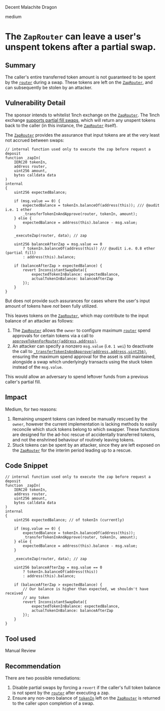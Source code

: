 Decent Malachite Dragon

medium

# The `ZapRouter` can leave a user's unspent tokens after a partial swap.

## Summary

The caller's entire transferred token amount is not guaranteed to be spent by the [`router`](https://github.com/sherlock-audit/2024-03-amphor/blob/a526990ad80ca80a7a154212cea2f312034b5cd1/asynchronous-vault/src/VaultZapper.sol#L181) during a swap. These tokens are left on the [`ZapRouter`](https://github.com/sherlock-audit/2024-03-amphor/blob/main/asynchronous-vault/src/VaultZapper.sol), and can subsequently be stolen by an attacker.

## Vulnerability Detail

The sponsor intends to whitelist 1inch exchange on the [`ZapRouter`](https://github.com/sherlock-audit/2024-03-amphor/blob/main/asynchronous-vault/src/VaultZapper.sol). The 1inch exchange [supports partial fill swaps](https://help.1inch.io/en/articles/4610960-what-is-the-partial-fill-setting), which will return any unspent tokens back to the caller (in this instance, the [`ZapRouter`](https://github.com/sherlock-audit/2024-03-amphor/blob/main/asynchronous-vault/src/VaultZapper.sol) itself).

The [`ZapRouter`](https://github.com/sherlock-audit/2024-03-amphor/blob/main/asynchronous-vault/src/VaultZapper.sol) provides the assurance that input tokens are at the very least not accrued between swaps:

```solidity
// internal function used only to execute the zap before request a deposit
function _zapIn(
    IERC20 tokenIn,
    address router,
    uint256 amount,
    bytes calldata data
)
internal
{
    uint256 expectedBalance;

    if (msg.value == 0) {
        expectedBalance = tokenIn.balanceOf(address(this)); /// @audit i.e. 1 ether
        _transferTokenInAndApprove(router, tokenIn, amount);
    } else {
        expectedBalance = address(this).balance - msg.value;
    }

    _executeZap(router, data); // zap

    uint256 balanceAfterZap = msg.value == 0
        ? tokenIn.balanceOf(address(this)) /// @audit i.e. 0.8 ether (partial fill)
        : address(this).balance;

    if (balanceAfterZap > expectedBalance) {
        revert InconsistantSwapData({
            expectedTokenInBalance: expectedBalance,
            actualTokenInBalance: balanceAfterZap
        });
    }
}
```

But does not provide such assurances for cases where the user's input amount of tokens have _not_ been fully utilized.

This leaves tokens on the [`ZapRouter`](https://github.com/sherlock-audit/2024-03-amphor/blob/main/asynchronous-vault/src/VaultZapper.sol), which may contribute to the input balance of an attacker as follows:

1. The [`ZapRouter`](https://github.com/sherlock-audit/2024-03-amphor/blob/main/asynchronous-vault/src/VaultZapper.sol) allows the `owner` to configure maximum [`router`](https://github.com/sherlock-audit/2024-03-amphor/blob/a526990ad80ca80a7a154212cea2f312034b5cd1/asynchronous-vault/src/VaultZapper.sol#L181) spend approvals for certain tokens via a call to [`approveTokenForRouter(address,address)`](https://github.com/sherlock-audit/2024-03-amphor/blob/a526990ad80ca80a7a154212cea2f312034b5cd1/asynchronous-vault/src/VaultZapper.sol#L99).
2. An attacker can specify a nonzero `msg.value` (i.e. `1 wei`) to deactivate the call to [`_transferTokenInAndApprove(address,address,uint256)`](https://github.com/sherlock-audit/2024-03-amphor/blob/a526990ad80ca80a7a154212cea2f312034b5cd1/asynchronous-vault/src/VaultZapper.sol#L160), ensuring the maximum spend approval for the asset is still maintained, alongside a swap which underlyingly transacts using the stuck token instead of the `msg.value`.

This would allow an adversary to spend leftover funds from a previous caller's partial fill.

## Impact

Medium, for two reasons:

1. Remaining unspent tokens can indeed be manually rescued by the `owner`, however the current implementation is lacking methods to easily reconcile which stuck tokens belong to which swapper. These functions are designed for the ad-hoc rescue of accidentally transferred tokens, and not the enshrined behaviour of routinely leaving tokens.
4. Stuck tokens can be spent by an attacker, since they are left exposed on the [`ZapRouter`](https://github.com/sherlock-audit/2024-03-amphor/blob/main/asynchronous-vault/src/VaultZapper.sol) for the interim period leading up to a rescue.

## Code Snippet

```solidity
// internal function used only to execute the zap before request a deposit
function _zapIn(
    IERC20 tokenIn,
    address router,
    uint256 amount,
    bytes calldata data
)
internal
{
    uint256 expectedBalance; // of tokenIn (currently)

    if (msg.value == 0) {
        expectedBalance = tokenIn.balanceOf(address(this));
        _transferTokenInAndApprove(router, tokenIn, amount);
    } else {
        expectedBalance = address(this).balance - msg.value;
    }

    _executeZap(router, data); // zap

    uint256 balanceAfterZap = msg.value == 0
        ? tokenIn.balanceOf(address(this))
        : address(this).balance;

    if (balanceAfterZap > expectedBalance) {
        // Our balance is higher than expected, we shouldn't have received
        // any token
        revert InconsistantSwapData({
            expectedTokenInBalance: expectedBalance,
            actualTokenInBalance: balanceAfterZap
        });
    }
}
```

## Tool used

Manual Review

## Recommendation

There are two possible remediations:

1. Disable partial swaps by forcing a `revert` if the caller's full token balance is not spent by the [`router`](https://github.com/sherlock-audit/2024-03-amphor/blob/a526990ad80ca80a7a154212cea2f312034b5cd1/asynchronous-vault/src/VaultZapper.sol#L181) after executing a zap.
2. Ensure any non-zero balance of [`tokenIn`](https://github.com/sherlock-audit/2024-03-amphor/blob/a526990ad80ca80a7a154212cea2f312034b5cd1/asynchronous-vault/src/VaultZapper.sol#L128) left on the [`ZapRouter`](https://github.com/sherlock-audit/2024-03-amphor/blob/main/asynchronous-vault/src/VaultZapper.sol) is returned to the caller upon completion of a swap.

